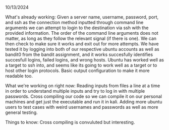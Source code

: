 10/13/2024

What's already working:
Given a server name, username, password, port, and ssh as the connection method inputted through command line arguments we can attempt to login to the destination via ssh with the provided information. The order of the command line arguments does not matter, as long as they follow the relevant signal (if there is one). We can then check to make sure it works and exit out for more attempts. We have tested it by logging into both of our respective ubuntu accounts as well as bandit0 from the bandit assignment, and it works succesfully identifies succesfull logins, failed logins, and wrong hosts. Ubuntu has worked well as a target to ssh into, and seems like its going to work well as a target or to host other login protocols. Basic output configuration to make it more readable too.

What we're working on right now:
Reading inputs from files a line at a time in order to understand multiple inputs and try to log in with multiple passwords. Cross compiling our code so we can compile it on our personal machines and get just the executable and run it in kali. Adding more ubuntu users to test cases with weird usernames and passwords as well as more general testing.

Things to know:
Cross compiling is convuluted but interesting. 